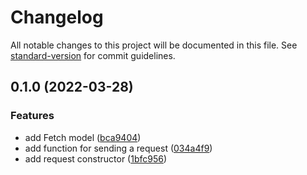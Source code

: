 # Changelog

All notable changes to this project will be documented in this file. See [standard-version](https://github.com/conventional-changelog/standard-version) for commit guidelines.

## 0.1.0 (2022-03-28)


### Features

* add Fetch model ([bca9404](https://github.com/thewilkybarkid/fetch-fp-ts/commit/bca9404ed36763372835ff95061a43404cbcab76))
* add function for sending a request ([034a4f9](https://github.com/thewilkybarkid/fetch-fp-ts/commit/034a4f962ff4b3192740c0255be67a72b6c58659))
* add request constructor ([1bfc956](https://github.com/thewilkybarkid/fetch-fp-ts/commit/1bfc956b3755de091929eb9b57799905bb4cf6bd))
